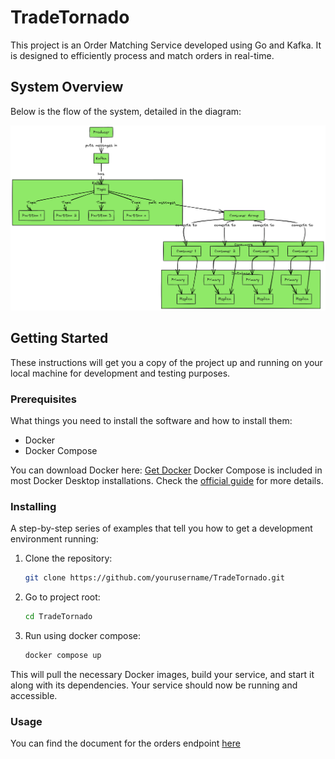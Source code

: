 # TradeTornado

This project is an Order Matching Service developed using Go and Kafka. It is designed to efficiently process and match orders in real-time. 

## System Overview

Below is the flow of the system, detailed in the diagram:

![System Flow](flow.png)

## Getting Started

These instructions will get you a copy of the project up and running on your local machine for development and testing purposes.

### Prerequisites

What things you need to install the software and how to install them:

- Docker
- Docker Compose

You can download Docker here: [Get Docker](https://docs.docker.com/get-docker/)
Docker Compose is included in most Docker Desktop installations. Check the [official guide](https://docs.docker.com/compose/install/) for more details.

### Installing

A step-by-step series of examples that tell you how to get a development environment running:

1. Clone the repository:
   ```bash
   git clone https://github.com/yourusername/TradeTornado.git
2. Go to project root:
   ```bash
   cd TradeTornado
3. Run using docker compose:
   ```bash
   docker compose up

This will pull the necessary Docker images, build your service, and start it along with its dependencies. Your service should now be running and accessible.

### Usage
You can find the document for the orders endpoint [here](https://app.swaggerhub.com/apis/Armingodiz/trade-tornado_api/1.0.0)
